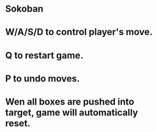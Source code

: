 # Sokoban
# W/A/S/D to control player's move.
# Q to restart game.
# P to undo moves.
# Wen all boxes are pushed into target, game will automatically reset.